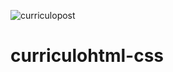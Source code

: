 ![curriculopost](https://user-images.githubusercontent.com/62730168/115965549-2e483800-a500-11eb-90bf-d7731b6ba986.png)
# curriculohtml-css

